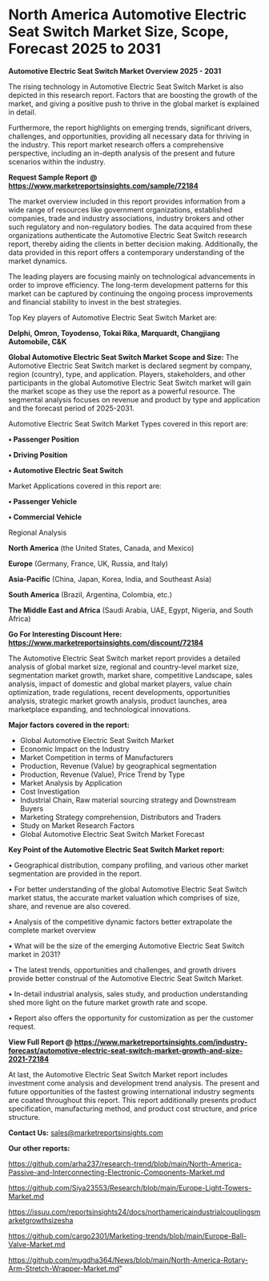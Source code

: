 # North America Automotive Electric Seat Switch Market Size, Scope, Forecast 2025 to 2031

<Strong> Automotive Electric Seat Switch Market Overview 2025 - 2031</strong>

The rising technology in Automotive Electric Seat Switch Market is also depicted in this research report. Factors that are boosting the growth of the market, and giving a positive push to thrive in the global market is explained in detail.

Furthermore, the report highlights on emerging trends, significant drivers, challenges, and opportunities, providing all necessary data for thriving in the industry. This report market research offers a comprehensive perspective, including an in-depth analysis of the present and future scenarios within the industry.

<strong>Request Sample Report @ <a href=https://www.marketreportsinsights.com/sample/72184>https://www.marketreportsinsights.com/sample/72184</a></strong>

The market overview included in this report provides information from a wide range of resources like government organizations, established companies, trade and industry associations, industry brokers and other such regulatory and non-regulatory bodies. The data acquired from these organizations authenticate the Automotive Electric Seat Switch research report, thereby aiding the clients in better decision making. Additionally, the data provided in this report offers a contemporary understanding of the market dynamics.

The leading players are focusing mainly on technological advancements in order to improve efficiency. The long-term development patterns for this market can be captured by continuing the ongoing process improvements and financial stability to invest in the best strategies.

Top Key players of Automotive Electric Seat Switch Market are:

<strong>Delphi, Omron, Toyodenso, Tokai Rika, Marquardt, Changjiang Automobile, C&K</strong>

<strong><b>Global Automotive Electric Seat Switch Market Scope and Size:</b></strong>
The Automotive Electric Seat Switch market is declared segment by company, region (country), type, and application. Players, stakeholders, and other participants in the global Automotive Electric Seat Switch market will gain the market scope as they use the report as a powerful resource. The segmental analysis focuses on revenue and product by type and application and the forecast period of 2025-2031.

Automotive Electric Seat Switch Market Types covered in this report are:

<strong>• Passenger Position

• Driving Position

• Automotive Electric Seat Switch</strong>

Market Applications covered in this report are:

<strong>• Passenger Vehicle

• Commercial Vehicle</strong> 

Regional Analysis

<strong>North America</strong> (the United States, Canada, and Mexico)

<strong>Europe</strong> (Germany, France, UK, Russia, and Italy)

<strong>Asia-Pacific</strong> (China, Japan, Korea, India, and Southeast Asia)

<strong>South America</strong> (Brazil, Argentina, Colombia, etc.)

<strong>The Middle East and Africa</strong> (Saudi Arabia, UAE, Egypt, Nigeria, and South Africa)

<strong>Go For Interesting Discount Here: <a href=https://www.marketreportsinsights.com/discount/72184>https://www.marketreportsinsights.com/discount/72184</a></strong>

The Automotive Electric Seat Switch market report provides a detailed analysis of global market size, regional and country-level market size, segmentation market growth, market share, competitive Landscape, sales analysis, impact of domestic and global market players, value chain optimization, trade regulations, recent developments, opportunities analysis, strategic market growth analysis, product launches, area marketplace expanding, and technological innovations.

<strong><b>Major factors covered in the report:</b></strong>
<ul>
  <li>Global Automotive Electric Seat Switch Market </li>
  <li>Economic Impact on the Industry</li>
  <li>Market Competition in terms of Manufacturers</li>
  <li>Production, Revenue (Value) by geographical segmentation</li>
  <li>Production, Revenue (Value), Price Trend by Type</li>
  <li>Market Analysis by Application</li>
  <li>Cost Investigation</li>
  <li>Industrial Chain, Raw material sourcing strategy and Downstream Buyers</li>
  <li>Marketing Strategy comprehension, Distributors and Traders</li>
  <li>Study on Market Research Factors</li>
  <li>Global Automotive Electric Seat Switch Market Forecast</li>
</ul>

<strong><b>Key Point of the Automotive Electric Seat Switch Market report:</b></strong>

• Geographical distribution, company profiling, and various other market segmentation are provided in the report.

• For better understanding of the global Automotive Electric Seat Switch market status, the accurate market valuation which comprises of size, share, and revenue are also covered.

• Analysis of the competitive dynamic factors better extrapolate the complete market overview

• What will be the size of the emerging Automotive Electric Seat Switch market in 2031?

• The latest trends, opportunities and challenges, and growth drivers provide better construal of the Automotive Electric Seat Switch Market.

• In-detail industrial analysis, sales study, and production understanding shed more light on the future market growth rate and scope.

• Report also offers the opportunity for customization as per the customer request.

<strong><b>View Full Report @ <a href=https://www.marketreportsinsights.com/industry-forecast/automotive-electric-seat-switch-market-growth-and-size-2021-72184>https://www.marketreportsinsights.com/industry-forecast/automotive-electric-seat-switch-market-growth-and-size-2021-72184</a></b></strong>


At last, the Automotive Electric Seat Switch Market report includes investment come analysis and development trend analysis. The present and future opportunities of the fastest growing international industry segments are coated throughout this report. This report additionally presents product specification, manufacturing method, and product cost structure, and price structure.

<strong>Contact Us:</strong>
sales@marketreportsinsights.com

<strong>Our other reports:</strong>

<a href=https://github.com/arha237/research-trend/blob/main/North-America-Passive-and-Interconnecting-Electronic-Components-Market.md>https://github.com/arha237/research-trend/blob/main/North-America-Passive-and-Interconnecting-Electronic-Components-Market.md</a>

<a href=https://github.com/Siya23553/Research/blob/main/Europe-Light-Towers-Market.md>https://github.com/Siya23553/Research/blob/main/Europe-Light-Towers-Market.md</a>

<a href=https://issuu.com/reportsinsights24/docs/northamericaindustrialcouplingsmarketgrowthsizesha>https://issuu.com/reportsinsights24/docs/northamericaindustrialcouplingsmarketgrowthsizesha</a>

<a href=https://github.com/cargo2301/Marketing-trends/blob/main/Europe-Ball-Valve-Market.md>https://github.com/cargo2301/Marketing-trends/blob/main/Europe-Ball-Valve-Market.md</a>

<a href=https://github.com/mugdha364/News/blob/main/North-America-Rotary-Arm-Stretch-Wrapper-Market.md>https://github.com/mugdha364/News/blob/main/North-America-Rotary-Arm-Stretch-Wrapper-Market.md</a>"
